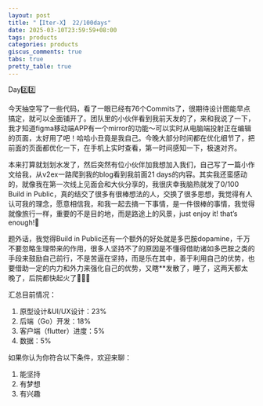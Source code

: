 ```yaml
---
layout: post
title: "【Iter-X】 22/100days"
date: 2025-03-10T23:59:59+08:00
tags: products
categories: products
giscus_comments: true
tabs: true
pretty_table: true
---
```


Day2️⃣2️⃣

今天抽空写了一些代码，看了一眼已经有76个Commits了，很期待设计图能早点搞定，就可以全面铺开了。团队里的小伙伴看到我前天发的了，来和我说了一下，我才知道figma移动端APP有一个mirror的功能～可以实时从电脑端投射正在编辑的页面，太好用了吧！哈哈小丑竟是我自己。今晚大部分时间都在优化细节了，把前面的页面都优化一下，在手机上实时查看，第一时间感知一下，极速对齐。

本来打算就划划水发了，然后突然有位小伙伴加我想加入我们，自己写了一篇小作文给我，从v2ex一路爬到我的blog看到我前面21 days的内容。其实我还蛮感动的，就像我在第一次线上见面会和大伙分享的，我很庆幸我脑热就发了0/100 Build in Public，真的结交了很多有很棒想法的人，交换了很多思想，我觉得有人认可我的理念，愿意相信我，和我一起去搞一下事情，是一件很棒的事情，我觉得就像旅行一样，重要的不是目的地，而是路途上的风景，just enjoy it! that’s enough!🤘

题外话，我觉得Build in Public还有一个额外的好处就是多巴胺dopamine，千万不要忽略生理带来的作用，很多人坚持不了的原因是不懂得借助诸如多巴胺之类的手段来鼓励自己前行，不是苦逼在坚持，而是乐在其中，善于利用自己的优势，也要借助一定的内力和外力来强化自己的优势，又瞎\*\*发散了，睡了，这两天都太晚了，后院都快起火了🧑🏿‍💻

汇总目前情况：

1. 原型设计&UI/UX设计：23%
2. 后端（Go）开发：18%
3. 客户端（flutter）进度：5%
4. 数据：5%

如果你认为你符合以下条件，欢迎来聊：

1. 能坚持
2. 有梦想
3. 有兴趣
